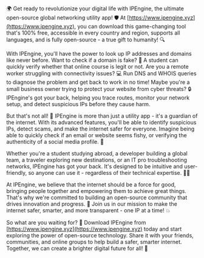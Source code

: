 🌍 Get ready to revolutionize your digital life with IPEngine, the ultimate open-source global networking utility app! 🛡️ At [https://www.ipengine.xyz](https://www.ipengine.xyz), you can download this game-changing tool that's 100% free, accessible in every country and region, supports all languages, and is fully open-source - a true gift to humanity! 🔍

With IPEngine, you'll have the power to look up IP addresses and domains like never before. Want to check if a domain is fake? 🤔 A student can quickly verify whether that online course is legit or not. Are you a remote worker struggling with connectivity issues? 💻 Run DNS and WHOIS queries to diagnose the problem and get back to work in no time! Maybe you're a small business owner trying to protect your website from cyber threats? 🔒 IPEngine's got your back, helping you trace routes, monitor your network setup, and detect suspicious IPs before they cause harm.

But that's not all! 🚀 IPEngine is more than just a utility app - it's a guardian of the internet. With its advanced features, you'll be able to identify suspicious IPs, detect scams, and make the internet safer for everyone. Imagine being able to quickly check if an email or website seems fishy, or verifying the authenticity of a social media profile. 📱

Whether you're a student studying abroad, a developer building a global team, a traveler exploring new destinations, or an IT pro troubleshooting networks, IPEngine has got your back. It's designed to be intuitive and user-friendly, so anyone can use it - regardless of their technical expertise. 👨‍💻

At IPEngine, we believe that the internet should be a force for good, bringing people together and empowering them to achieve great things. That's why we're committed to building an open-source community that drives innovation and progress. 🌟 Join us in our mission to make the internet safer, smarter, and more transparent - one IP at a time! 💥

So what are you waiting for? 🚀 Download IPEngine from [https://www.ipengine.xyz](https://www.ipengine.xyz) today and start exploring the power of open-source technology. Share it with your friends, communities, and online groups to help build a safer, smarter internet. Together, we can create a brighter digital future for all! 💫